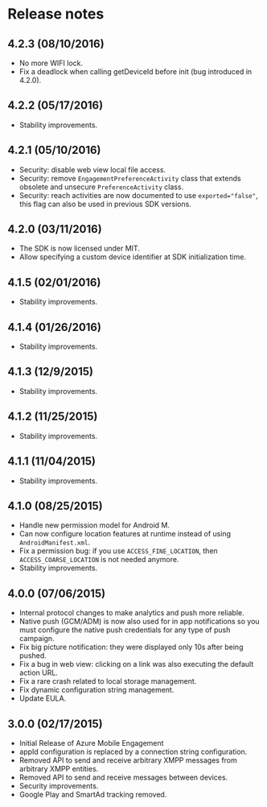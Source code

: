 <properties
    pageTitle="Azure Mobile Engagement Android SDK Integration"
    description="Latest updates and procedures for Android SDK for Azure Mobile Engagement"
    services="mobile-engagement"
    documentationCenter="mobile"
    authors="piyushjo"
    manager="dwrede"
    editor="" />

<tags
    ms.service="mobile-engagement"
    ms.workload="mobile"
    ms.tgt_pltfrm="mobile-android"
    ms.devlang="Java"
    ms.topic="article"
    ms.date="08/10/2016"
    ms.author="piyushjo" />

# <a name="release-notes"></a>Release notes

## <a name="423-08102016"></a>4.2.3 (08/10/2016)

- No more WIFI lock.
- Fix a deadlock when calling getDeviceId before init (bug introduced in 4.2.0).

## <a name="422-05172016"></a>4.2.2 (05/17/2016)

- Stability improvements.

## <a name="421-05102016"></a>4.2.1 (05/10/2016)

- Security: disable web view local file access.
- Security: remove `EngagementPreferenceActivity` class that extends obsolete and unsecure `PreferenceActivity` class.
- Security: reach activities are now documented to use `exported="false"`, this flag can also be used in previous SDK versions.

## <a name="420-03112016"></a>4.2.0 (03/11/2016)

- The SDK is now licensed under MIT.
- Allow specifying a custom device identifier at SDK initialization time.

## <a name="415-02012016"></a>4.1.5 (02/01/2016)

- Stability improvements.

## <a name="414-01262016"></a>4.1.4 (01/26/2016)

- Stability improvements.

## <a name="413-1292015"></a>4.1.3 (12/9/2015)

- Stability improvements.

## <a name="412-11252015"></a>4.1.2 (11/25/2015)

- Stability improvements.

## <a name="411-11042015"></a>4.1.1 (11/04/2015)

- Stability improvements.

## <a name="410-08252015"></a>4.1.0 (08/25/2015)

- Handle new permission model for Android M.
- Can now configure location features at runtime instead of using  `AndroidManifest.xml`.
- Fix a permission bug: if you use `ACCESS_FINE_LOCATION`, then `ACCESS_COARSE_LOCATION` is not needed anymore.
- Stability improvements.

## <a name="400-07062015"></a>4.0.0 (07/06/2015)

-   Internal protocol changes to make analytics and push more reliable.
-   Native push (GCM/ADM) is now also used for in app notifications so you must configure the native push credentials for any type of push campaign.
-   Fix big picture notification: they were displayed only 10s after being pushed.
-   Fix a bug in web view: clicking on a link was also executing the default action URL.
-   Fix a rare crash related to local storage management.
-   Fix dynamic configuration string management.
-   Update EULA.

## <a name="300-02172015"></a>3.0.0 (02/17/2015)

-   Initial Release of Azure Mobile Engagement
-   appId configuration is replaced by a connection string configuration.
-   Removed API to send and receive arbitrary XMPP messages from arbitrary XMPP entities.
-   Removed API to send and receive messages between devices.
-   Security improvements.
-   Google Play and SmartAd tracking removed.
